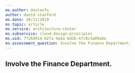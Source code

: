 ```yaml
---
ms.author: dastanfo
author: david-stanford
ms.date: 10/11/2019
ms.topic: article
ms.service: architecture-center
ms.subservice: cloud-design-principles
ms.uid: 7f26d914-b2fa-4a4a-8d3b-47c0c5a09a0a
ms.assessment_question: Involve the Finance Department.
---
```

## Involve the Finance Department.


